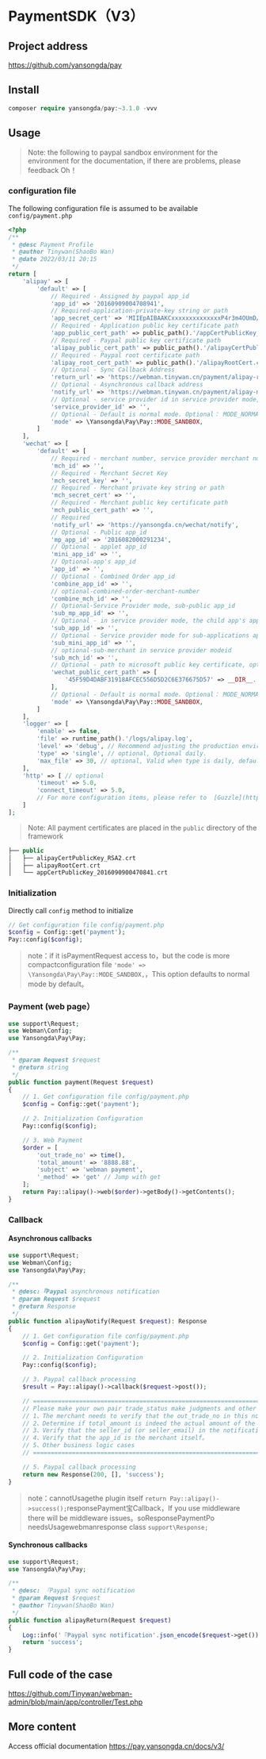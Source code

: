 # PaymentSDK（V3）


## Project address

 https://github.com/yansongda/pay

## Install

```php
composer require yansongda/pay:~3.1.0 -vvv
```

## Usage 

> Note: the following to paypal sandbox environment for the environment for the documentation, if there are problems, please feedback Oh！

### configuration file

The following configuration file is assumed to be available `config/payment.php`

```php
<?php
/**
 * @desc Payment Profile
 * @author Tinywan(ShaoBo Wan)
 * @date 2022/03/11 20:15
 */
return [
    'alipay' => [
        'default' => [
            // Required - Assigned by paypal app_id
            'app_id' => '20160909004708941',
            // Required-application-private-key string or path
            'app_secret_cert' => 'MIIEpAIBAAKCxxxxxxxxxxxxxxP4r3m4OUmD/+XDgCg==',
            // Required - Application public key certificate path
            'app_public_cert_path' => public_path().'/appCertPublicKey_2016090900470841.crt',
            // Required - Paypal public key certificate path
            'alipay_public_cert_path' => public_path().'/alipayCertPublicKey_RSA2.crt',
            // Required - Paypal root certificate path
            'alipay_root_cert_path' => public_path().'/alipayRootCert.crt',
            // Optional - Sync Callback Address
            'return_url' => 'https://webman.tinywan.cn/payment/alipay-return',
            // Optional - Asynchronous callback address
            'notify_url' => 'https://webman.tinywan.cn/payment/alipay-notify',
            // Optional - service provider id in service provider mode, use this parameter when mode is Pay::MODE_SERVICE
            'service_provider_id' => '',
            // Optional - Default is normal mode. Optional： MODE_NORMAL, MODE_SANDBOX, MODE_SERVICE
            'mode' => \Yansongda\Pay\Pay::MODE_SANDBOX,
        ]
    ],
    'wechat' => [
        'default' => [
            // Required - merchant number, service provider merchant number in service provider mode
            'mch_id' => '',
            // Required - Merchant Secret Key
            'mch_secret_key' => '',
            // Required - Merchant private key string or path
            'mch_secret_cert' => '',
            // Required - Merchant public key certificate path
            'mch_public_cert_path' => '',
            // Required
            'notify_url' => 'https://yansongda.cn/wechat/notify',
            // Optional - Public app_id
            'mp_app_id' => '2016082000291234',
            // Optional - applet app_id
            'mini_app_id' => '',
            // Optional-app's app_id
            'app_id' => '',
            // Optional - Combined Order app_id
            'combine_app_id' => '',
            // optional-combined-order-merchant-number
            'combine_mch_id' => '',
            // Optional-Service Provider mode, sub-public app_id
            'sub_mp_app_id' => '',
            // Optional - in service provider mode, the child app's app_id
            'sub_app_id' => '',
            // Optional - Service provider mode for sub-applications app_id
            'sub_mini_app_id' => '',
            // optional-sub-merchant in service provider modeid
            'sub_mch_id' => '',
            // Optional - path to microsoft public key certificate, optional, highly recommended in php-fpm mode
            'wechat_public_cert_path' => [
                '45F59D4DABF31918AFCEC556D5D2C6E376675D57' => __DIR__.'/Cert/wechatPublicKey.crt',
            ],
            // Optional - Default is normal mode. Optional： MODE_NORMAL, MODE_SERVICE
            'mode' => \Yansongda\Pay\Pay::MODE_SANDBOX,
        ]
    ],
    'logger' => [
        'enable' => false,
        'file' => runtime_path().'/logs/alipay.log',
        'level' => 'debug', // Recommend adjusting the production environment level to info and the development environment to  debug
        'type' => 'single', // optional, Optional daily.
        'max_file' => 30, // optional, Valid when type is daily, default 30 days
    ],
    'http' => [ // optional
        'timeout' => 5.0,
        'connect_timeout' => 5.0,
        // For more configuration items, please refer to  [Guzzle](https://guzzle-cn.readthedocs.io/zh_CN/latest/request-options.html)
    ]
];
```
> Note: All payment certificates are placed in the `public` directory of the framework

```php
├── public
│   ├── alipayCertPublicKey_RSA2.crt
│   ├── alipayRootCert.crt
│   └── appCertPublicKey_2016090900470841.crt
```

### Initialization

Directly call `config` method to initialize
```php
// Get configuration file config/payment.php
$config = Config::get('payment');
Pay::config($config);
```
> note：if it isPaymentRequest access to，but the code is more compactconfiguration file `'mode' => \Yansongda\Pay\Pay::MODE_SANDBOX,`，This option defaults to normal mode by default。

### Payment (web page）

```php
use support\Request;
use Webman\Config;
use Yansongda\Pay\Pay;

/**
 * @param Request $request
 * @return string
 */
public function payment(Request $request)
{
    // 1. Get configuration file config/payment.php
    $config = Config::get('payment');

    // 2. Initialization Configuration
    Pay::config($config);

    // 3. Web Payment
    $order = [
        'out_trade_no' => time(),
        'total_amount' => '8888.88',
        'subject' => 'webman payment',
        '_method' => 'get' // Jump with get
    ];
    return Pay::alipay()->web($order)->getBody()->getContents();
}
```

### Callback

#### Asynchronous callbacks

```php
use support\Request;
use Webman\Config;
use Yansongda\Pay\Pay;

/**
 * @desc:『Paypal asynchronous notification
 * @param Request $request
 * @return Response
 */
public function alipayNotify(Request $request): Response
{
    // 1. Get configuration file config/payment.php
    $config = Config::get('payment');

    // 2. Initialization Configuration
    Pay::config($config);

    // 3. Paypal callback processing
    $result = Pay::alipay()->callback($request->post());

    // ===================================================================================================
    // Please make your own pair trade_status make judgments and other logic to make judgments，Only transaction notification status is TRADE_SUCCESS 或 TRADE_FINISHED 时，PaymentPo will only recognize the payment as successful for the buyer。
    // 1、The merchant needs to verify that the out_trade_no in this notification data is the order number created in the merchant's system；
    // 2、Determine if total_amount is indeed the actual amount of the order (i.e. the amount of the merchant order at the time of creation)）；
    // 3、Verify that the seller_id (or seller_email) in the notification is the corresponding operator for the out_trade_no document；
    // 4、Verify that the app_id is the merchant itself。
    // 5、Other business logic cases
    // ===================================================================================================

    // 5. Paypal callback processing
    return new Response(200, [], 'success');
}
```
> note：cannotUsagethe plugin itself `return Pay::alipay()->success();`responsePayment宝Callback，If you use middleware there will be middleware issues。soResponsePaymentPo needsUsagewebmanresponse class `support\Response;`

#### Synchronous callbacks

```php
use support\Request;
use Yansongda\Pay\Pay;

/**
 * @desc: 『Paypal sync notification
 * @param Request $request
 * @author Tinywan(ShaoBo Wan)
 */
public function alipayReturn(Request $request)
{
    Log::info('『Paypal sync notification'.json_encode($request->get()));
    return 'success';
}
```
## Full code of the case

https://github.com/Tinywan/webman-admin/blob/main/app/controller/Test.php

## More content
 
Access official documentation https://pay.yansongda.cn/docs/v3/
